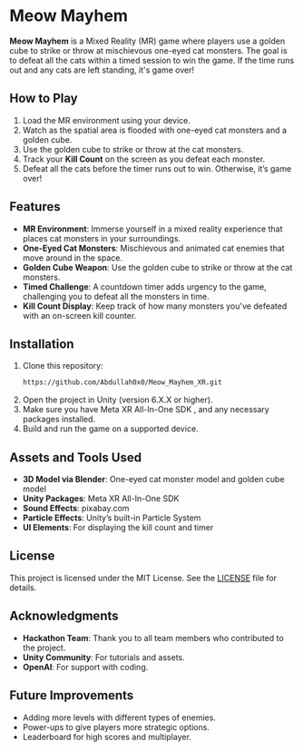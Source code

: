 # Meow Mayhem

**Meow Mayhem** is a Mixed Reality (MR) game where players use a golden cube to strike or throw at mischievous one-eyed cat monsters. The goal is to defeat all the cats within a timed session to win the game. If the time runs out and any cats are left standing, it's game over!

## How to Play
1. Load the MR environment using your device.
2. Watch as the spatial area is flooded with one-eyed cat monsters and a golden cube.
3. Use the golden cube to strike or throw at the cat monsters.
4. Track your **Kill Count** on the screen as you defeat each monster.
5. Defeat all the cats before the timer runs out to win. Otherwise, it’s game over!

## Features
- **MR Environment**: Immerse yourself in a mixed reality experience that places cat monsters in your surroundings.
- **One-Eyed Cat Monsters**: Mischievous and animated cat enemies that move around in the space.
- **Golden Cube Weapon**: Use the golden cube to strike or throw at the cat monsters.
- **Timed Challenge**: A countdown timer adds urgency to the game, challenging you to defeat all the monsters in time.
- **Kill Count Display**: Keep track of how many monsters you've defeated with an on-screen kill counter.

## Installation
1. Clone this repository:
   ```bash
   https://github.com/Abdullah0x0/Meow_Mayhem_XR.git
2. Open the project in Unity (version 6.X.X or higher).
3. Make sure you have Meta XR All-In-One SDK , and any necessary packages installed.
4. Build and run the game on a supported device.

## Assets and Tools Used
- **3D Model via Blender**: One-eyed cat monster model and golden cube model
- **Unity Packages**: Meta XR All-In-One SDK
- **Sound Effects**: pixabay.com
- **Particle Effects**: Unity’s built-in Particle System
- **UI Elements**: For displaying the kill count and timer

## License
This project is licensed under the MIT License. See the [LICENSE](LICENSE) file for details.

## Acknowledgments
- **Hackathon Team**: Thank you to all team members who contributed to the project.
- **Unity Community**: For tutorials and assets.
- **OpenAI**: For support with coding.

## Future Improvements
- Adding more levels with different types of enemies.
- Power-ups to give players more strategic options.
- Leaderboard for high scores and multiplayer.

